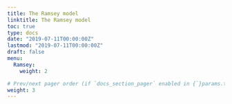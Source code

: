 ```yaml
---
title: The Ramsey model
linktitle: The Ramsey model
toc: true
type: docs
date: "2019-07-11T00:00:00Z"
lastmod: "2019-07-11T00:00:00Z"
draft: false
menu:
  Ramsey:
    weight: 2 

# Prev/next pager order (if `docs_section_pager` enabled in {`}params.toml`)
weight: 3 
---
```


